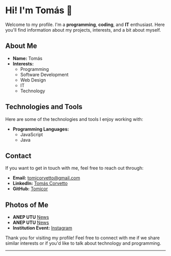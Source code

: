 # Hi! I'm Tomás 👋

Welcome to my profile. I'm a **programming**, **coding**, and **IT** enthusiast. Here you'll find information about my projects, interests, and a bit about myself.

## About Me

- **Name:** Tomás
- **Interests:**
  - Programming
  - Software Development
  - Web Design
  - IT
  - Technology

## Technologies and Tools

Here are some of the technologies and tools I enjoy working with:

- **Programming Languages:**
  - JavaScript
  - Java

## Contact

If you want to get in touch with me, feel free to reach out through:

- **Email:** [tomicorvetto@gmail.com](mailto:tomicorvetto@gmail.com)
- **LinkedIn:** [Tomás Corvetto](https://uy.linkedin.com/in/tom%C3%A1s-corvetto-a805672bb)
- **GitHub:** [Tomicor](https://github.com/tomicor)

## Photos of Me

- **ANEP UTU** [News](https://www.utu.edu.uy/noticias/ceibal-proyecta-nuevas-experiencias-en-ciencias-de-la-computacion)
- **ANEP UTU** [News](https://www.utu.edu.uy/noticias/con-excelentes-resultados-finalizo-la-primera-semana-de-la-innovacion-y-tecnologia-en-utu)
- **Institution Event:** [Instagram](https://www.instagram.com/p/C-DL-2Ap7Hd/?igsh=ejEzdnBuMzJ1ODhi)

Thank you for visiting my profile! Feel free to connect with me if we share similar interests or if you'd like to talk about technology and programming.

---
